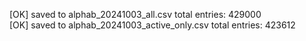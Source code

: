 [OK] saved to alphab_20241003_all.csv total entries: 429000  
[OK] saved to alphab_20241003_active_only.csv total entries: 423612  
